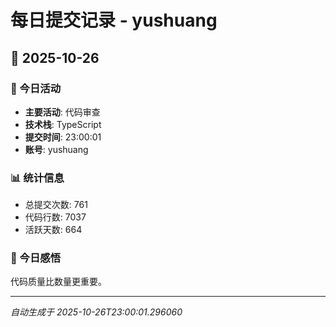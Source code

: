 # 每日提交记录 - yushuang

## 📅 2025-10-26

### 🎯 今日活动
- **主要活动**: 代码审查
- **技术栈**: TypeScript
- **提交时间**: 23:00:01
- **账号**: yushuang

### 📊 统计信息
- 总提交次数: 761
- 代码行数: 7037
- 活跃天数: 664

### 💭 今日感悟
代码质量比数量更重要。

---
*自动生成于 2025-10-26T23:00:01.296060*

